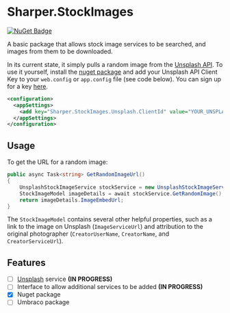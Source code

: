 # Sharper.StockImages

[![NuGet Badge](https://buildstats.info/nuget/Sharper.StockImages?includePreReleases=true)](https://www.nuget.org/packages/Sharper.StockImages/)

A basic package that allows stock image services to be searched, and images from them to be downloaded.

In its current state, it simply pulls a random image from the [Unsplash API](https://unsplash.com/developers). To use it yourself, install the [nuget package](https://www.nuget.org/packages/Sharper.StockImages/) and add your Unsplash API Client Key to your `web.config` or `app.config` file (see code below). You can sign up for a key [here](https://unsplash.com/join).

```xml
<configuration>
  <appSettings>
    <add key="Sharper.StockImages.Unsplash.ClientId" value="YOUR_UNSPLASH_CLIENT_ID_GOES_HERE" />
  </appSettings>
</configuration>
```

## Usage

To get the URL for a random image:

```c#
public async Task<string> GetRandomImageUrl()
{
    UnsplashStockImageService stockService = new UnsplashStockImageService();
    StockImageModel imageDetails = await stockService.GetRandomImage();
    return imageDetails.ImageEmbedUrl;
}
```

The `StockImageModel` contains several other helpful properties, such as a link to the image on Unsplash (`ImageServiceUrl`) and attribution to the original photographer (`CreatorUserName`, `CreatorName`, and `CreatorServiceUrl`).

## Features

- [ ] [Unsplash](https://unsplash.com/) service **(IN PROGRESS)**
- [ ] Interface to allow additional services to be added **(IN PROGRESS)**
- [x] Nuget package
- [ ] Umbraco package